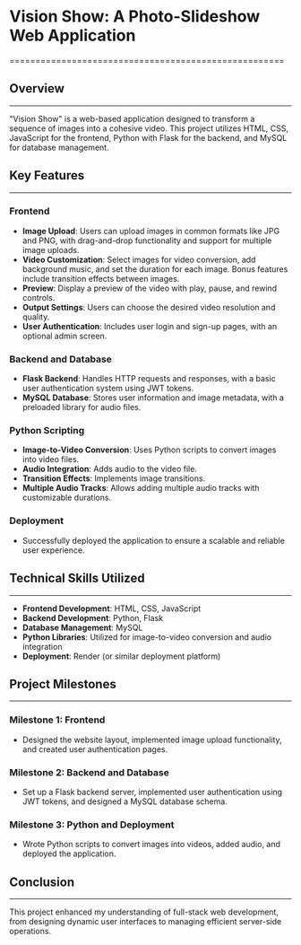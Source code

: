 # Vision Show: A Photo-Slideshow Web Application
=====================================================

## Overview
-----------

"Vision Show" is a web-based application designed to transform a sequence of images into a cohesive video. This project utilizes HTML, CSS, JavaScript for the frontend, Python with Flask for the backend, and MySQL for database management.

## Key Features
--------------

### Frontend

- **Image Upload**: Users can upload images in common formats like JPG and PNG, with drag-and-drop functionality and support for multiple image uploads.
- **Video Customization**: Select images for video conversion, add background music, and set the duration for each image. Bonus features include transition effects between images.
- **Preview**: Display a preview of the video with play, pause, and rewind controls.
- **Output Settings**: Users can choose the desired video resolution and quality.
- **User Authentication**: Includes user login and sign-up pages, with an optional admin screen.

### Backend and Database

- **Flask Backend**: Handles HTTP requests and responses, with a basic user authentication system using JWT tokens.
- **MySQL Database**: Stores user information and image metadata, with a preloaded library for audio files.

### Python Scripting

- **Image-to-Video Conversion**: Uses Python scripts to convert images into video files.
- **Audio Integration**: Adds audio to the video file.
- **Transition Effects**: Implements image transitions.
- **Multiple Audio Tracks**: Allows adding multiple audio tracks with customizable durations.

### Deployment

- Successfully deployed the application to ensure a scalable and reliable user experience.

## Technical Skills Utilized
---------------------------

- **Frontend Development**: HTML, CSS, JavaScript
- **Backend Development**: Python, Flask
- **Database Management**: MySQL
- **Python Libraries**: Utilized for image-to-video conversion and audio integration
- **Deployment**: Render (or similar deployment platform)

## Project Milestones
---------------------

### Milestone 1: Frontend

- Designed the website layout, implemented image upload functionality, and created user authentication pages.

### Milestone 2: Backend and Database

- Set up a Flask backend server, implemented user authentication using JWT tokens, and designed a MySQL database schema.

### Milestone 3: Python and Deployment

- Wrote Python scripts to convert images into videos, added audio, and deployed the application.

## Conclusion
----------

This project enhanced my understanding of full-stack web development, from designing dynamic user interfaces to managing efficient server-side operations.
